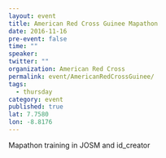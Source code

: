 ```yaml
---
layout: event
title: American Red Cross Guinee Mapathon
date: 2016-11-16
pre-event: false
time: ""
speaker: 
twitter: ""
organization: American Red Cross
permalink: event/AmericanRedCrossGuinee/
tags: 
  - thursday
category: event
published: true
lat: 7.7580
lon: -8.8176
---
```


Mapathon training in JOSM and id_creator
